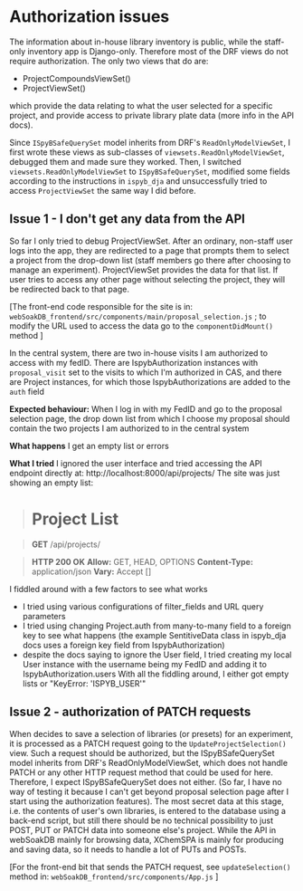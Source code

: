 # Authorization issues

The information about in-house library inventory is public, while the staff-only inventory app is Django-only. Therefore most of the DRF views do not require authorization.
The only two views that do are:
- ProjectCompoundsViewSet()
- ProjectViewSet()

which provide the data relating to what the user selected for a specific project, and provide access to private library plate data (more info in the API docs).

Since `ISpyBSafeQuerySet` model inherits from DRF's  `ReadOnlyModelViewSet`, I first wrote these views as sub-classes of `viewsets.ReadOnlyModelViewSet`, debugged them and made sure they worked. Then, I switched `viewsets.ReadOnlyModelViewSet` to `ISpyBSafeQuerySet`, modified some fields according to the instructions in `ispyb_dja` and unsuccessfully tried to access `ProjectViewSet` the same way I did before.

## Issue 1 - I don't get any data from the API
So far I only tried to debug ProjectViewSet. After an ordinary, non-staff user logs into the app, they are redirected to a page that prompts them to select a project from the drop-down list (staff members go there after choosing to manage an experiment). ProjectViewSet provides the data for that list. If user tries to access any other page without selecting the project, they will be redirected back to that page. 

[The front-end code responsible for the site is in: 
`webSoakDB_frontend/src/components/main/proposal_selection.js` ;
to modify the URL used to access the data go to the `componentDidMount()` method ]

In the central system, there are two in-house visits I am authorized to access with my fedID. There are  IspybAuthorization instances with `proposal_visit` set to the visits to which I'm authorized in CAS, and there are Project instances, for which those IspybAuthorizations are added to the `auth` field

**Expected behaviour:**
When I log in with my FedID and go to the proposal selection page, the drop down list from which I choose my proposal should contain the two projects I am authorized to in the central system

**What happens**
I get an empty list or errors

**What I tried**
I ignored the user interface and tried accessing the API endpoint directly at: http://localhost:8000/api/projects/
The site was just showing an empty list:
># Project List

>**GET**  /api/projects/

>**HTTP 200 OK**
**Allow:** GET, HEAD, OPTIONS
**Content-Type:** application/json
**Vary:** Accept 
[]

I fiddled around with a few factors to see what works
- I tried using various configurations of filter_fields and URL query parameters
- I tried using changing Project.auth from many-to-many field to a foreign key to see what happens (the example SentitiveData class in ispyb_dja docs uses a foreign key field from IspybAuthorization)
- despite the docs saying to ignore the User field, I tried creating my local User instance with the username being my FedID and adding it to IspybAuthorization.users
With all the fiddling around, I either got empty lists or  "KeyError: 'ISPYB_USER'"


## Issue 2 - authorization of PATCH requests
When decides to save a selection of libraries (or presets) for an experiment, it is processed as a PATCH request going to the  `UpdateProjectSelection()` view. Such a request should be authorized, but the ISpyBSafeQuerySet model inherits from DRF's  ReadOnlyModelViewSet, which does not handle PATCH or any other HTTP request method that could be used for here. Therefore, I expect ISpyBSafeQuerySet does not either.  (So far, I have no way of testing it because I can't get beyond proposal selection page after I start using the authorization features). The most secret data at this stage, i.e. the contents of user's own libraries, is entered to the database using a back-end script, but still there should be no technical possibility to just POST, PUT or PATCH data into someone else's project. While the API in webSoakDB  mainly for browsing data, XChemSPA is mainly for producing and saving data, so it needs to handle a lot of PUTs and POSTs.

[For the front-end bit that sends the PATCH request, see `updateSelection()` method in:
`webSoakDB_frontend/src/components/App.js`  ]
